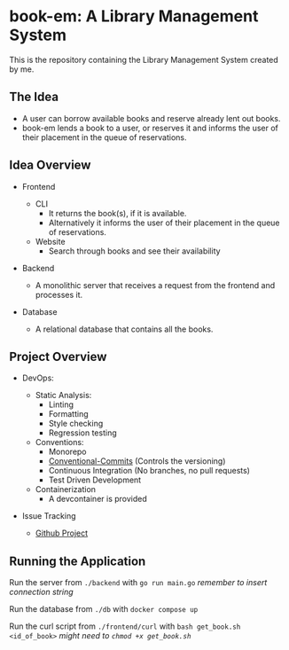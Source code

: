 # book-em: A Library Management System

This is the repository containing the Library Management System created by me.

## The Idea

- A user can borrow available books and reserve already lent out books.
- book-em lends a book to a user, or reserves it and informs the user of their placement in the queue of reservations.

## Idea Overview

- Frontend
  - CLI
    - It returns the book(s), if it is available.
    - Alternatively it informs the user of their placement in the queue of reservations.
  - Website
    - Search through books and see their availability
- Backend

  - A monolithic server that receives a request from the frontend and processes it.

- Database
  - A relational database that contains all the books.

## Project Overview

- DevOps:

  - Static Analysis:
    - Linting
    - Formatting
    - Style checking
    - Regression testing
  - Conventions:
    - Monorepo
    - [Conventional-Commits](https://www.conventionalcommits.org/en/v1.0.0/) (Controls the versioning)
    - Continuous Integration (No branches, no pull requests)
    - Test Driven Development
  - Containerization
    - A devcontainer is provided

- Issue Tracking
  - [Github Project](https://github.com/orgs/JakobFaarGreg-public/projects/1/views/1)

## Running the Application

Run the server from `./backend` with `go run main.go` _remember to insert connection string_

Run the database from `./db` with `docker compose up`

Run the curl script from `./frontend/curl` with `bash get_book.sh <id_of_book>` _might need to `chmod +x get_book.sh`_
